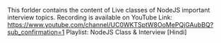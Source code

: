 This forlder contains the content of Live classes of NodeJS important interview topics.
Recording is available on YouTube
Link: https://www.youtube.com/channel/UC0WKTSptW8OoMePQjGAubBQ?sub_confirmation=1
Playlist: NodeJS Class & Interview [Hindi]

